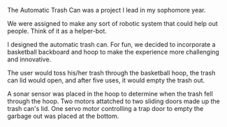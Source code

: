 The Automatic Trash Can was a project I lead in my sophomore year.

We were assigned to make any sort of robotic system that could help out people. Think of it as a helper-bot.

I designed the automatic trash can. For fun, we decided to incorporate a basketball backboard and hoop to make the experience more
challenging and innovative.

The user would toss his/her trash through the basketball hoop, the trash can lid would open, and after five uses, it would empty the 
trash out.

A sonar sensor was placed in the hoop to determine when the trash fell through the hoop. 
Two motors attatched to two sliding doors made up the trash can's lid.
One servo motor controlling a trap door to empty the garbage out was placed at the bottom.

